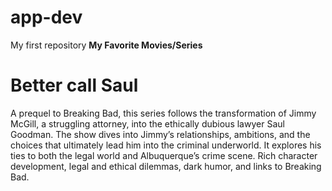 # app-dev
My first repository
**My Favorite Movies/Series**
# Better call Saul #
A prequel to Breaking Bad, this series follows the transformation of Jimmy McGill, a struggling attorney, into the ethically dubious lawyer Saul Goodman. The show dives into Jimmy’s relationships, ambitions, and the choices that ultimately lead him into the criminal underworld. It explores his ties to both the legal world and Albuquerque’s crime scene.
Rich character development, legal and ethical dilemmas, dark humor, and links to Breaking Bad.

